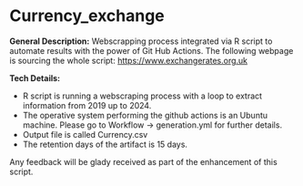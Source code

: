 # Currency_exchange

**General Description:**
Webscrapping process integrated via R script to automate results with the power of Git Hub Actions. The following webpage is sourcing the whole script: https://www.exchangerates.org.uk

**Tech Details:**
- R script is running a webscraping process with a loop to extract information from 2019 up to 2024.
- The operative system performing the github actions is an Ubuntu machine. Please go to Workflow -> generation.yml for further details.
- Output file is called Currency.csv
- The retention days of the artifact is 15 days.

Any feedback will be glady received as part of the enhancement of this script.



